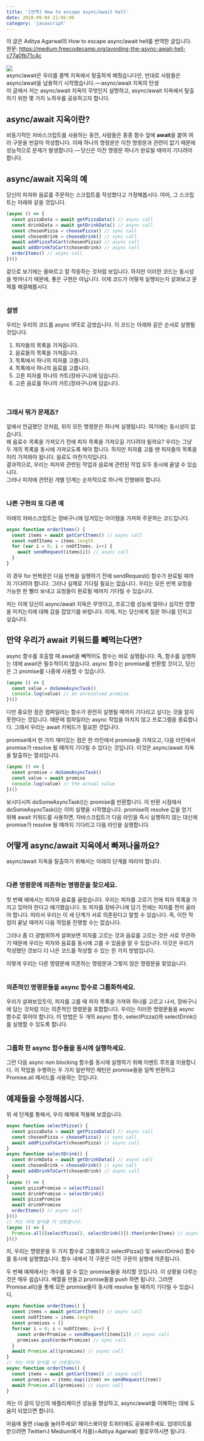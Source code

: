 ```yaml
---
title: '[번역] How to escape async/await hell'
date: 2018-09-04 21:05:99
category: 'javascript'
---
```


이 글은 Aditya Agarwal의 How to escape async/await hell를 번역한 글입니다.  
원문: https://medium.freecodecamp.org/avoiding-the-async-await-hell-c77a0fb71c4c
<br><br>
![](./images/avoiding-the-async-await-hell/preview.png)
<br>
async/await은 우리를 콜백 지옥에서 탈출하게 해줬습니다만, 반대로 사람들은 async/await을 남용하기 시작했습니다. — async/await 지옥의 탄생  
이 글에서 저는 async/await 지옥이 무엇인지 설명하고, async/await 지옥에서 탈출하기 위한 몇 가지 노하우를 공유하고자 합니다.

## async/await 지옥이란?

비동기적인 자바스크립트를 사용하는 동안, 사람들은 종종 함수 앞에 **await**을 붙여 여러 구문을 번갈아 작성합니다. 이때 하나의 명령문은 이전 명령문과 관련이 없기 때문에 성능적으로 문제가 발생합니다. — 당신은 이전 명령문 하나가 완료될 때까지 기다려야 합니다.

## async/await 지옥의 예

당신이 피자와 음료를 주문하는 스크립트를 작성했다고 가정해봅시다.
아마, 그 스크립트는 아래와 같을 것입니다.

```javascript
(async () => {
  const pizzaData = await getPizzaData() // async call
  const drinkData = await getDrinkData() // async call
  const chosenPizza = choosePizza() // sync call
  const chosenDrink = chooseDrink() // sync call
  await addPizzaToCart(chosenPizza) // async call
  await addDrinkToCart(chosenDrink) // async call
  orderItems() // async call
})()
```
겉으로 보기에는 올바르고 잘 작동하는 것처럼 보입니다. 하지만 이러한 코드는 동시성을 벗어나기 때문에, 좋은 구현은 아닙니다. 이제 코드가 어떻게 실행되는지 살펴보고 문제를 해결해봅시다.  
<br>

### 설명

우리는 우리의 코드를 async IIFE로 감쌌습니다. 이 코드는 아래와 같은 순서로 실행될 것입니다.  
  
1. 피자들의 목록을 가져옵니다.  
2. 음료들의 목록을 가져옵니다.  
3. 목록에서 하나의 피자를 고릅니다.  
4. 목록에서 하나의 음료를 고릅니다.  
5. 고른 피자를 하나의 카트(장바구니)에 담습니다.  
6. 고른 음료를 하나의 카트(장바구니)에 담습니다.  
<br>

### 그래서 뭐가 문제죠?

앞에서 언급했던 것처럼, 위의 모든 명령문은 하나씩 실행됩니다. 여기에는 동시성이 없습니다.  
왜 음료수 목록을 가져오기 전에 피자 목록을 가져오길 기다려야 될까요? 우리는 그냥 두 개의 목록을 동시에 가져오도록 해야 합니다. 하지만 피자를 고를 땐 피자들의 목록을 미리 가져와야 됩니다. 음료도 마찬가지입니다.  
결과적으로, 우리는 피자와 관련된 작업과 음료에 관련된 작업 모두 동시에 끝낼 수 있습니다.  
그러나 피자에 관련된 개별 단계는 순차적으로 하나씩 진행돼야 합니다.  
<br>

### 나쁜 구현의 또 다른 예

아래의 자바스크립트는 장바구니에 담겨있는 아이템을 가져와 주문하는 코드입니다.

```javascript
async function orderItems() {
  const items = await getCartItems() // async call
  const noOfItems = items.length
  for (var i = 0; i < noOfItems; i++) {
    await sendRequest(items[i]) // async call
  }
}
```

이 경우 for 반복문은 다음 반복을 실행하기 전에 sendRequest() 함수가 완료될 때까지 기다려야 합니다. 그러나 실제로 기다릴 필요는 없습니다. 우리는 모든 반복 요청을 가능한 한 빨리 보내고 요청들이 완료될 때까지 기다릴 수 있습니다.  

저는 이제 당신이 async/await 지옥은 무엇이고, 프로그램 성능에 얼마나 심각한 영향을 미치는지에 대해 감을 잡았기를 바랍니다. 이제, 저는 당신에게 질문 하나를 던지고 싶습니다.  

## 만약 우리가 await 키워드를 빼먹는다면?

async 함수를 호출할 때 await을 빼먹어도 함수는 바로 실행됩니다. 즉, 함수를 실행하는 데에 await은 필수적이지 않습니다. async 함수는 promise를 반환할 것이고, 당신은 그 promise를 나중에 사용할 수 있습니다.

```javascript
(async () => {
  const value = doSomeAsyncTask()
  console.log(value) // an unresolved promise
})()
```

다만 중요한 점은 컴파일러는 함수가 완전히 실행될 때까지 기다리고 싶다는 것을 알지 못한다는 것입니다. 때문에 컴파일러는 async 작업을 마치지 않고 프로그램을 종료합니다. 그래서 우리는 await 키워드가 필요한 것입니다.  

promise에서 한 가지 재미있는 점은 한 라인에서 promise을 가져오고, 다음 라인에서 promise가 resolve 될 때까지 기다릴 수 있다는 것입니다. 이것은 async/await 지옥을 탈출하는 열쇠입니다.  

```javascript
(async () => {
  const promise = doSomeAsyncTask()
  const value = await promise
  console.log(value) // the actual value
})()
```

보시다시피 doSomeAsyncTask()는 promise를 반환합니다. 이 반환 시점에서 doSomeAsyncTask()는 이미 실행을 시작했습니다. promise의 resolve 값을 얻기 위해 await 키워드를 사용하면, 자바스크립트가 다음 라인을 즉시 실행하지 않는 대신에 promise가 resolve 될 때까지 기다리고 다음 라인을 실행합니다.  

## 어떻게 async/await 지옥에서 빠져나올까요?

async/await 지옥을 탈출하기 위해서는 아래의 단계를 따라야 합니다.  
<br>

### 다른 명령문에 의존하는 명령문을 찾으세요.

첫 번째 예에서는 피자와 음료를 골랐습니다. 우리는 피자를 고르기 전에 피자 목록을 가지고 있어야 한다고 얘기했습니다. 또 피자를 장바구니에 담기 전에는 피자를 먼저 골라야 합니다. 따라서 우리는 이 세 단계가 서로 의존된다고 말할 수 있습니다. 즉, 이전 작업이 끝날 때까지 다음 작업을 진행할 수는 없습니다.  

그러나 좀 더 광범위하게 살펴보면 피자를 고르는 것과 음료를 고르는 것은 서로 무관하기 때문에 우리는 피자와 음료를 동시에 고를 수 있음을 알 수 있습니다. 이것은 우리가 작성했던 것보다 더 나은 코드를 작성할 수 있는 한 가지 방법입니다.  

이렇게 우리는 다른 명령문에 의존하는 명령문과 그렇지 않은 명령문을 찾았습니다.  
<br>

### 의존적인 명령문들을 async 함수로 그룹화하세요.

우리가 살펴보았듯이, 피자를 고를 때 피자 목록을 가져와 하나를 고르고 나서, 장바구니에 담는 것처럼 이는 의존적인 명령문을 포함합니다. 우리는 이러한 명령문들을 async 함수로 묶어야 합니다. 이 방법은 두 개의 async 함수, selectPizza()와 selectDrink()를 실행할 수 있도록 합니다.  
<br>

### 그룹화 한 async 함수들을 동시에 실행하세요.

그런 다음 async non blocking 함수를 동시에 실행하기 위해 이벤트 루프를 이용합니다. 이 작업을 수행하는 두 가지 일반적인 패턴은 promise들을 일찍 반환하고 Promise.all 메서드를 사용하는 것입니다.
<br>

## 예제들을 수정해봅시다.

위 세 단계를 통해서, 우리 예제에 적용해 보겠습니다.

```javascript
async function selectPizza() {
  const pizzaData = await getPizzaData() // async call
  const chosenPizza = choosePizza() // sync call
  await addPizzaToCart(chosenPizza) // async call
}
async function selectDrink() {
  const drinkData = await getDrinkData() // async call
  const chosenDrink = chooseDrink() // sync call
  await addDrinkToCart(chosenDrink) // async call
}
(async () => {
  const pizzaPromise = selectPizza()
  const drinkPromise = selectDrink()
  await pizzaPromise
  await drinkPromise
  orderItems() // async call
})()
// 저는 아래 방식을 더 선호합니다.
(async () => {
  Promise.all([selectPizza(), selectDrink()]).then(orderItems) // async call
})()
```

자, 우리는 명령문을 두 가지 함수로 그룹화하고 selectPizza() 및 selectDrink() 함수를 동시에 실행했습니다. 함수 내에서 각 구문은 이전 구문의 실행에 의존됩니다.  

두 번째 예제에서는 개수를 알 수 없는 promise들을 처리할 것입니다. 이 상황을 다루는 것은 매우 쉽습니다. 배열을 만들고 promise들을 push 하면 됩니다. 그러면 Promise.all()을 통해 모든 promise들이 동시에 resolve 될 때까지 기다릴 수 있습니다.  

```javascript
async function orderItems() {
  const items = await getCartItems() // async call
  const noOfItems = items.length
  const promises = []
  for(var i = 0; i < noOfItems; i++) {
    const orderPromise = sendRequest(items[i]) // async call
    promises.push(orderPromise) // sync call
  }
  await Promise.all(promises) // async call
}
// 저는 아래 방식을 더 선호합니다.
async function orderItems() {
  const items = await getCartItems() // async call
  const promises = items.map((item) => sendRequest(item))
  await Promise.all(promises) // async call
}
```

저는 이 글이 당신의 애플리케이션 성능을 향상하고, async/await를 이해하는 데에 도움이 되었으면 합니다.

마음에 들면 clap을 눌러주세요! 페이스북이랑 트위터에도 공유해주세요. 업데이트를 받으려면 Twitter나 Medium에서 저를(=Aditya Agarwal) 팔로우하시면 됩니다.

<br>
<br>